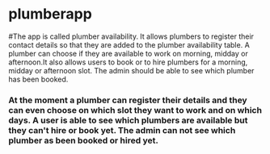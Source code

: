 # plumberapp

#The app is called plumber availability. It allows plumbers to register their contact details so that they are added to the plumber availability table. A plumber can choose if they are available to work on morning, midday or afternoon.It also allows users to book or to hire plumbers for a morning, midday or afternoon slot. The admin should be able to see which plumber has been booked.

### At the moment a plumber can register their details and they can even choose on which slot they want to work and on which days. A user is able to see which plumbers are available but they can't hire or book yet. The admin can not see which plumber as been booked or hired yet.
